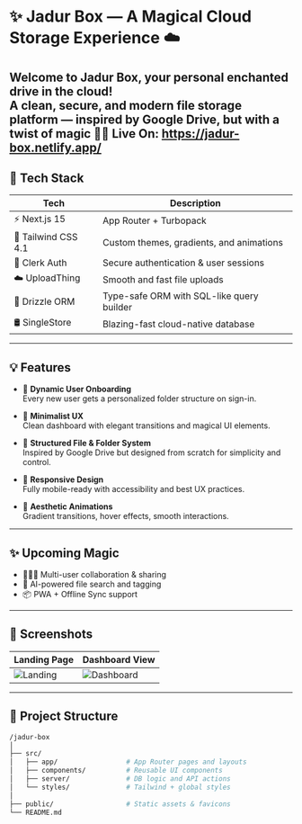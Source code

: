 # ✨ Jadur Box — A Magical Cloud Storage Experience ☁️

Welcome to **Jadur Box**, your personal enchanted drive in the cloud!  
A clean, secure, and modern file storage platform — inspired by Google Drive, but with a twist of magic 🧙‍♂️
Live On:  https://jadur-box.netlify.app/
---

## 🚀 Tech Stack

| Tech                | Description                                  |
|---------------------|----------------------------------------------|
| ⚡ Next.js 15        | App Router + Turbopack                      |
| 🎨 Tailwind CSS 4.1 | Custom themes, gradients, and animations     |
| 🔐 Clerk Auth       | Secure authentication & user sessions       |
| ☁️ UploadThing      | Smooth and fast file uploads                 |
| 🧠 Drizzle ORM      | Type-safe ORM with SQL-like query builder   |
| 🛢️ SingleStore      | Blazing-fast cloud-native database          |

---

## 💡 Features

- 🔄 **Dynamic User Onboarding**  
  Every new user gets a personalized folder structure on sign-in.

- 🎯 **Minimalist UX**  
  Clean dashboard with elegant transitions and magical UI elements.

- 📁 **Structured File & Folder System**  
  Inspired by Google Drive but designed from scratch for simplicity and control.

- 📱 **Responsive Design**  
  Fully mobile-ready with accessibility and best UX practices.

- 🎨 **Aesthetic Animations**  
  Gradient transitions, hover effects, smooth interactions.

---

## ✨ Upcoming Magic

- 🧑‍🤝‍🧑 Multi-user collaboration & sharing
- 🤖 AI-powered file search and tagging
- 📦 PWA + Offline Sync support

---

## 📸 Screenshots

<!-- Replace with your own screenshots -->
| Landing Page | Dashboard View |
|--------------|----------------|
| ![Landing](./public/landing1.png) | ![Dashboard](./public/landing2.png) |

---

## 📂 Project Structure

```bash
/jadur-box
│
├── src/
│   ├── app/                 # App Router pages and layouts
│   ├── components/          # Reusable UI components
│   ├── server/              # DB logic and API actions
│   └── styles/              # Tailwind + global styles
│
├── public/                  # Static assets & favicons
└── README.md
